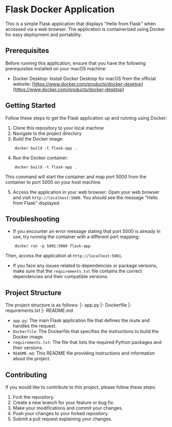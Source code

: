# Flask Docker Application

This is a simple Flask application that displays "Hello from Flask" when accessed via a web browser. The application is containerized using Docker for easy deployment and portability.

## Prerequisites

Before running this application, ensure that you have the following prerequisites installed on your macOS machine:

- Docker Desktop: Install Docker Desktop for macOS from the official website: [https://www.docker.com/products/docker-desktop](https://www.docker.com/products/docker-desktop)

## Getting Started

Follow these steps to get the Flask application up and running using Docker:

1. Clone this repository to your local machine
2. Navigate to the project directory
3. Build the Docker image:

```
    docker build -t flask-app .
```

4. Run the Docker container:

```
    docker build -t flask-app .
```

This command will start the container and map port 5000 from the container to port 5000 on your host machine.

5. Access the application in your web browser:
   Open your web browser and visit `http://localhost:5000`. You should see the message "Hello from Flask" displayed.

## Troubleshooting

- If you encounter an error message stating that port 5000 is already in use, try running the container with a different port mapping:

```
    docker run -p 5001:5000 flask-app
```

Then, access the application at `http://localhost:5001`.

- If you face any issues related to dependencies or package versions, make sure that the `requirements.txt` file contains the correct dependencies and their compatible versions.

## Project Structure

The project structure is as follows:
|- app.py
|- Dockerfile
|- requirements.txt
|- README.md

- `app.py`: The main Flask application file that defines the route and handles the request.
- `Dockerfile`: The Dockerfile that specifies the instructions to build the Docker image.
- `requirements.txt`: The file that lists the required Python packages and their versions.
- `README.md`: This README file providing instructions and information about the project.

## Contributing

If you would like to contribute to this project, please follow these steps:

1. Fork the repository.
2. Create a new branch for your feature or bug fix.
3. Make your modifications and commit your changes.
4. Push your changes to your forked repository.
5. Submit a pull request explaining your changes.
